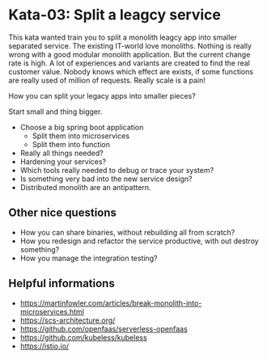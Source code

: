 # Kata-03: Split a leagcy service

This kata wanted train you to split a monolith leagcy app into smaller separated service.
The existing IT-world love monoliths. Nothing is really wrong with a good modular monolith application.
But the current change rate is high. A lot of experiences and variants are created to find the real customer value. 
Nobody knows which effect are exists, if some functions are really used of million of requests. Really scale is a pain!

How you can split your legacy apps into smaller pieces?

Start small and thing bigger.

* Choose a big spring boot application
  * Split them into microservices
  * Split them into function
* Really all things needed?
* Hardening your services?
* Which tools really needed to debug or trace your system?
* Is something very bad into the new service design?
* Distributed monolith are an antipattern.

## Other nice questions

* How you can share binaries, without rebuilding all from scratch?
* How you redesign and refactor the service productive, with out destroy something?
* How you manage the integration testing?

## Helpful informations

* https://martinfowler.com/articles/break-monolith-into-microservices.html
* https://scs-architecture.org/
* https://github.com/openfaas/serverless-openfaas
* https://github.com/kubeless/kubeless
* https://istio.io/
